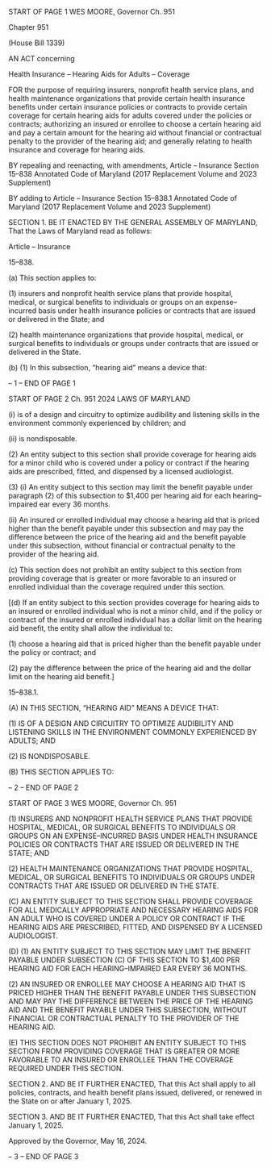 START OF PAGE 1
WES MOORE, Governor Ch. 951

Chapter 951

(House Bill 1339)

AN ACT concerning

Health Insurance – Hearing Aids for Adults – Coverage

FOR the purpose of requiring insurers, nonprofit health service plans, and health
maintenance organizations that provide certain health insurance benefits under
certain insurance policies or contracts to provide certain coverage for certain hearing
aids for adults covered under the policies or contracts; authorizing an insured or
enrollee to choose a certain hearing aid and pay a certain amount for the hearing aid
without financial or contractual penalty to the provider of the hearing aid; and
generally relating to health insurance and coverage for hearing aids.

BY repealing and reenacting, with amendments,
Article – Insurance
Section 15–838
Annotated Code of Maryland
(2017 Replacement Volume and 2023 Supplement)

BY adding to
Article – Insurance
Section 15–838.1
Annotated Code of Maryland
(2017 Replacement Volume and 2023 Supplement)

SECTION 1. BE IT ENACTED BY THE GENERAL ASSEMBLY OF MARYLAND,
That the Laws of Maryland read as follows:

Article – Insurance

15–838.

(a) This section applies to:

(1) insurers and nonprofit health service plans that provide hospital,
medical, or surgical benefits to individuals or groups on an expense–incurred basis under
health insurance policies or contracts that are issued or delivered in the State; and

(2) health maintenance organizations that provide hospital, medical, or
surgical benefits to individuals or groups under contracts that are issued or delivered in
the State.

(b) (1) In this subsection, “hearing aid” means a device that:

– 1 –
END OF PAGE 1

START OF PAGE 2
Ch. 951 2024 LAWS OF MARYLAND

(i) is of a design and circuitry to optimize audibility and listening
skills in the environment commonly experienced by children; and

(ii) is nondisposable.

(2) An entity subject to this section shall provide coverage for hearing aids
for a minor child who is covered under a policy or contract if the hearing aids are prescribed,
fitted, and dispensed by a licensed audiologist.

(3) (i) An entity subject to this section may limit the benefit payable
under paragraph (2) of this subsection to $1,400 per hearing aid for each hearing–impaired
ear every 36 months.

(ii) An insured or enrolled individual may choose a hearing aid that
is priced higher than the benefit payable under this subsection and may pay the difference
between the price of the hearing aid and the benefit payable under this subsection, without
financial or contractual penalty to the provider of the hearing aid.

(c) This section does not prohibit an entity subject to this section from providing
coverage that is greater or more favorable to an insured or enrolled individual than the
coverage required under this section.

[(d) If an entity subject to this section provides coverage for hearing aids to an
insured or enrolled individual who is not a minor child, and if the policy or contract of the
insured or enrolled individual has a dollar limit on the hearing aid benefit, the entity shall
allow the individual to:

(1) choose a hearing aid that is priced higher than the benefit payable
under the policy or contract; and

(2) pay the difference between the price of the hearing aid and the dollar
limit on the hearing aid benefit.]

15–838.1.

(A) IN THIS SECTION, “HEARING AID” MEANS A DEVICE THAT:

(1) IS OF A DESIGN AND CIRCUITRY TO OPTIMIZE AUDIBILITY AND
LISTENING SKILLS IN THE ENVIRONMENT COMMONLY EXPERIENCED BY ADULTS;
AND

(2) IS NONDISPOSABLE.

(B) THIS SECTION APPLIES TO:

– 2 –
END OF PAGE 2

START OF PAGE 3
WES MOORE, Governor Ch. 951

(1) INSURERS AND NONPROFIT HEALTH SERVICE PLANS THAT
PROVIDE HOSPITAL, MEDICAL, OR SURGICAL BENEFITS TO INDIVIDUALS OR GROUPS
ON AN EXPENSE–INCURRED BASIS UNDER HEALTH INSURANCE POLICIES OR
CONTRACTS THAT ARE ISSUED OR DELIVERED IN THE STATE; AND

(2) HEALTH MAINTENANCE ORGANIZATIONS THAT PROVIDE
HOSPITAL, MEDICAL, OR SURGICAL BENEFITS TO INDIVIDUALS OR GROUPS UNDER
CONTRACTS THAT ARE ISSUED OR DELIVERED IN THE STATE.

(C) AN ENTITY SUBJECT TO THIS SECTION SHALL PROVIDE COVERAGE FOR
ALL MEDICALLY APPROPRIATE AND NECESSARY HEARING AIDS FOR AN ADULT WHO
IS COVERED UNDER A POLICY OR CONTRACT IF THE HEARING AIDS ARE
PRESCRIBED, FITTED, AND DISPENSED BY A LICENSED AUDIOLOGIST.

(D) (1) AN ENTITY SUBJECT TO THIS SECTION MAY LIMIT THE BENEFIT
PAYABLE UNDER SUBSECTION (C) OF THIS SECTION TO $1,400 PER HEARING AID
FOR EACH HEARING–IMPAIRED EAR EVERY 36 MONTHS.

(2) AN INSURED OR ENROLLEE MAY CHOOSE A HEARING AID THAT IS
PRICED HIGHER THAN THE BENEFIT PAYABLE UNDER THIS SUBSECTION AND MAY
PAY THE DIFFERENCE BETWEEN THE PRICE OF THE HEARING AID AND THE BENEFIT
PAYABLE UNDER THIS SUBSECTION, WITHOUT FINANCIAL OR CONTRACTUAL
PENALTY TO THE PROVIDER OF THE HEARING AID.

(E) THIS SECTION DOES NOT PROHIBIT AN ENTITY SUBJECT TO THIS
SECTION FROM PROVIDING COVERAGE THAT IS GREATER OR MORE FAVORABLE TO
AN INSURED OR ENROLLEE THAN THE COVERAGE REQUIRED UNDER THIS SECTION.

SECTION 2. AND BE IT FURTHER ENACTED, That this Act shall apply to all
policies, contracts, and health benefit plans issued, delivered, or renewed in the State on or
after January 1, 2025.

SECTION 3. AND BE IT FURTHER ENACTED, That this Act shall take effect
January 1, 2025.

Approved by the Governor, May 16, 2024.

– 3 –
END OF PAGE 3